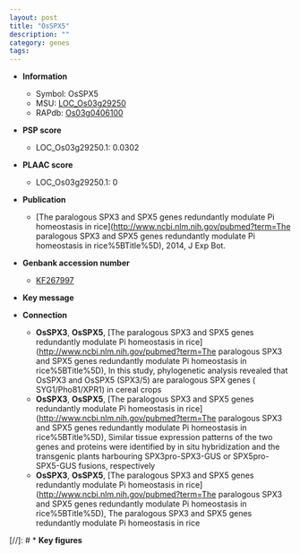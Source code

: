 ```yaml
---
layout: post
title: "OsSPX5"
description: ""
category: genes
tags: 
---
```


* **Information**  
    + Symbol: OsSPX5  
    + MSU: [LOC_Os03g29250](http://rice.plantbiology.msu.edu/cgi-bin/ORF_infopage.cgi?orf=LOC_Os03g29250)  
    + RAPdb: [Os03g0406100](http://rapdb.dna.affrc.go.jp/viewer/gbrowse_details/irgsp1?name=Os03g0406100)  

* **PSP score**  
    + LOC_Os03g29250.1: 0.0302 

* **PLAAC score**  
    + LOC_Os03g29250.1: 0 

* **Publication**  
    + [The paralogous SPX3 and SPX5 genes redundantly modulate Pi homeostasis in rice](http://www.ncbi.nlm.nih.gov/pubmed?term=The paralogous SPX3 and SPX5 genes redundantly modulate Pi homeostasis in rice%5BTitle%5D), 2014, J Exp Bot.

* **Genbank accession number**  
    + [KF267997](http://www.ncbi.nlm.nih.gov/nuccore/KF267997)

* **Key message**  

* **Connection**  
    + __OsSPX3__, __OsSPX5__, [The paralogous SPX3 and SPX5 genes redundantly modulate Pi homeostasis in rice](http://www.ncbi.nlm.nih.gov/pubmed?term=The paralogous SPX3 and SPX5 genes redundantly modulate Pi homeostasis in rice%5BTitle%5D), In this study, phylogenetic analysis revealed that OsSPX3 and OsSPX5 (SPX3/5) are paralogous SPX genes ( SYG1/Pho81/XPR1) in cereal crops
    + __OsSPX3__, __OsSPX5__, [The paralogous SPX3 and SPX5 genes redundantly modulate Pi homeostasis in rice](http://www.ncbi.nlm.nih.gov/pubmed?term=The paralogous SPX3 and SPX5 genes redundantly modulate Pi homeostasis in rice%5BTitle%5D), Similar tissue expression patterns of the two genes and proteins were identified by in situ hybridization and the transgenic plants harbouring SPX3pro-SPX3-GUS or SPX5pro-SPX5-GUS fusions, respectively
    + __OsSPX3__, __OsSPX5__, [The paralogous SPX3 and SPX5 genes redundantly modulate Pi homeostasis in rice](http://www.ncbi.nlm.nih.gov/pubmed?term=The paralogous SPX3 and SPX5 genes redundantly modulate Pi homeostasis in rice%5BTitle%5D), The paralogous SPX3 and SPX5 genes redundantly modulate Pi homeostasis in rice

[//]: # * **Key figures**  


